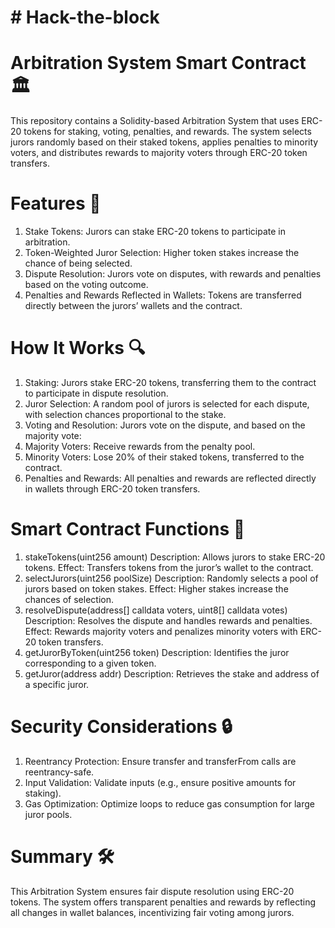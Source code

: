 # #  Hack-the-block

# Arbitration System Smart Contract 🏛️
This repository contains a Solidity-based Arbitration System that uses ERC-20 tokens for staking, voting, penalties, and rewards. The system selects jurors randomly based on their staked tokens, applies penalties to minority voters, and distributes rewards to majority voters through ERC-20 token transfers.

 # Features 🚀
1. Stake Tokens: Jurors can stake ERC-20 tokens to participate in arbitration.
2. Token-Weighted Juror Selection: Higher token stakes increase the chance of being selected.
3. Dispute Resolution: Jurors vote on disputes, with rewards and penalties based on the voting outcome.
4. Penalties and Rewards Reflected in Wallets: Tokens are transferred directly between the jurors’ wallets and the contract.

# How It Works 🔍
1. Staking: Jurors stake ERC-20 tokens, transferring them to the contract to participate in dispute resolution.
2. Juror Selection: A random pool of jurors is selected for each dispute, with selection chances proportional to the stake.
3. Voting and Resolution: Jurors vote on the dispute, and based on the majority vote:
4. Majority Voters: Receive rewards from the penalty pool.
5. Minority Voters: Lose 20% of their staked tokens, transferred to the contract.
6. Penalties and Rewards: All penalties and rewards are reflected directly in wallets through ERC-20 token transfers.


# Smart Contract Functions 🔧
1. stakeTokens(uint256 amount)
Description: Allows jurors to stake ERC-20 tokens.
Effect: Transfers tokens from the juror’s wallet to the contract.
2. selectJurors(uint256 poolSize)
Description: Randomly selects a pool of jurors based on token stakes.
Effect: Higher stakes increase the chances of selection.
3. resolveDispute(address[] calldata voters, uint8[] calldata votes)
Description: Resolves the dispute and handles rewards and penalties.
Effect: Rewards majority voters and penalizes minority voters with ERC-20 token transfers.
4. getJurorByToken(uint256 token)
Description: Identifies the juror corresponding to a given token.
5. getJuror(address addr)
Description: Retrieves the stake and address of a specific juror.


#  Security Considerations 🔒
1. Reentrancy Protection: Ensure transfer and transferFrom calls are reentrancy-safe.
2. Input Validation: Validate inputs (e.g., ensure positive amounts for staking).
3. Gas Optimization: Optimize loops to reduce gas consumption for large juror pools.


# Summary 🛠️
This Arbitration System ensures fair dispute resolution using ERC-20 tokens. The system offers transparent penalties and rewards by reflecting all changes in wallet balances, incentivizing fair voting among jurors.

